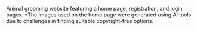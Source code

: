 Animal grooming website featuring a home page, registration, and login pages.
*The images used on the home page were generated using AI tools due to challenges in finding suitable copyright-free options.
